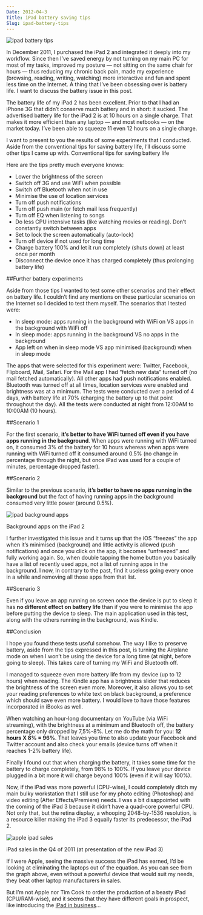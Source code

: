 ```yaml
---
Date: 2012-04-3
Title: iPad battery saving tips
Slug: ipad-battery-tips
---
```


![ipad battery tips](http://dl.dropbox.com/u/48552248/websites/sicanstudios/blog/assets/battery-header.jpg)

In December 2011, I purchased the iPad 2 and integrated it deeply into my workflow. Since then I’ve saved energy by not turning on my main PC for most of my tasks, improved my posture — not sitting on the same chair for hours — thus reducing my chronic back pain, made my experience (browsing, reading, writing, watching) more interactive and fun and spent less time on the Internet. A thing that I’ve been obsessing over is battery life. I want to discuss the battery issue in this post.

The battery life of my iPad 2 has been excellent. Prior to that I had an iPhone 3G that didn’t conserve much battery and in short: it sucked. The advertised battery life for the iPad 2 is at 10 hours on a single charge. That makes it more efficient than any laptop — and most netbooks — on the market today. I’ve been able to squeeze 11 even 12 hours on a single charge.

I want to present to you the results of some experiments that I conducted. Aside from the conventional tips for saving battery life, I’ll discuss some other tips I came up with.
Conventional tips for saving battery life

Here are the tips pretty much everyone knows:

* Lower the brightness of the screen
* Switch off 3G and use WiFi when possible
* Switch off Bluetooth when not in use
* Minimise the use of location services
* Turn off push notifications
* Turn off push main (or fetch mail less frequently)
* Turn off EQ when listening to songs
* Do less CPU intensive tasks (like watching movies or reading). Don’t constantly switch between apps
* Set to lock the screen automatically (auto-lock)
* Turn off device if not used for long time
* Charge battery 100% and let it run completely (shuts down) at least once per month
* Disconnect the device once it has charged completely (thus prolonging battery life)

##Further battery experiments

Aside from those tips I wanted to test some other scenarios and their effect on battery life. I couldn’t find any mentions on these particular scenarios on the Internet so I decided to test them myself. The scenarios that I tested were:

* In sleep mode: apps running in the background with WiFi on VS apps in the background with WiFi off
* In sleep mode: apps running in the background VS no apps in the background
* App left on when in sleep mode VS app minimised (background) when in sleep mode

The apps that were selected for this experiment were: Twitter, Facebook, Flipboard, Mail, Safari. For the Mail app I had “fetch new data” turned off (no mail fetched automatically). All other apps had push notifications enabled. Bluetooth was turned off at all times, location services were enabled and brightness was at a minimum. The tests were conducted over a period of 4 days, with battery life at 70% (charging the battery up to that point throughout the day). All the tests were conducted at night from 12:00AM to 10:00AM (10 hours).

##Scenario 1

For the first scenario, **it’s better to have WiFi turned off even if you have apps running in the background**. When apps were running with WiFi turned on, it consumed 3% of the battery for 10 hours whereas when apps were running with WiFi turned off it consumed around 0.5% (no change in percentage through the night, but once iPad was used for a couple of minutes, percentage dropped faster).

##Scenario 2

Similar to the previous scenario, **it’s better to have no apps running in the background** but the fact of having running apps in the background consumed very little power (around 0.5%).

![ipad background apps](http://dl.dropbox.com/u/48552248/websites/sicanstudios/blog/assets/background-apps.jpg)
<figcaption>Background apps on the iPad 2</figcaption>

I further investigated this issue and it turns up that the iOS “freezes” the app when it’s minimised (background) and little activity is allowed (push notifications) and once you click on the app, it becomes “unfreezed” and fully working again. So, when double tapping the home button you basically have a list of recently used apps, not a list of running apps in the background. I now, in contrary to the past, find it useless going every once in a while and removing all those apps from that list.

##Scenario 3

Even if you leave an app running on screen once the device is put to sleep it has **no different effect on battery life** than if you were to minimise the app before putting the device to sleep. The main application used in this test, along with the others running in the background, was Kindle.

##Conclusion

I hope you found these tests useful somehow. The way I like to preserve battery, aside from the tips expressed in this post, is turning the Airplane mode on when I won’t be using the device for a long time (at night, before going to sleep). This takes care of turning my WiFi and Bluetooth off.

I managed to squeeze even more battery life from my device (up to 12 hours) when reading. The Kindle app has a brightness slider that reduces the brightness of the screen even more. Moreover, it also allows you to set your reading preferences to white text on black background, a preference which should save even more battery. I would love to have those features incorporated in iBooks as well.

When watching an hour-long documentary on YouTube (via WiFi streaming), with the brightness at a minimum and Bluetooth off, the battery percentage only dropped by 7,5%-8%. Let me do the math for you: **12 hours X 8% = 96%**. That leaves you time to also update your Facebook and Twitter account and also check your emails (device turns off when it reaches 1-2% battery life).

Finally I found out that when charging the battery, it takes some time for the battery to charge completely, from 98% to 100%. If you leave your device plugged in a bit more it will charge beyond 100% (even if it will say 100%).

Now, if the iPad was more powerful (CPU-wise), I could completely ditch my main bulky workstation that I still use for my photo editing (Photoshop) and video editing (After Effects/Premiere) needs. I was a bit disappointed with the coming of the iPad 3 because it didn’t have a quad-core powerful CPU. Not only that, but the retina display, a whooping 2048-by-1536 resolution, is a resource killer making the iPad 3 equally faster its predecessor, the iPad 2. 

![apple ipad sales](http://dl.dropbox.com/u/48552248/websites/sicanstudios/blog/assets/apple-ipad-sales.jpg)
<figcaption>iPad sales in the Q4 of 2011 (at presentation of the new iPad 3)</figcaption>

If I were Apple, seeing the massive success the iPad has earned, I’d be looking at eliminating the laptops out of the equation. As you can see from the graph above, even without a powerful device that would suit my needs, they beat other laptop manufacturers in sales. 

But I’m not Apple nor Tim Cook to order the production of a beasty iPad (CPU/RAM-wise), and it seems that they have different goals in prospect, like introducing the [iPad in business](http://www.apple.com/ipad/business/)…